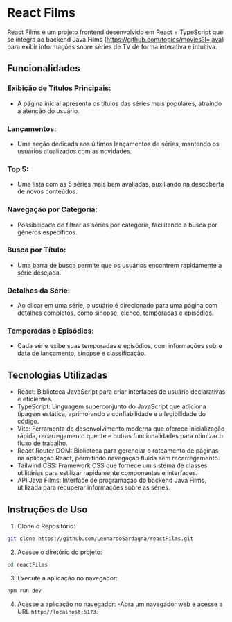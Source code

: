 # React Films

React Films é um projeto frontend desenvolvido em React + TypeScript que se integra ao backend Java Films (https://github.com/topics/movies?l=java) para exibir informações sobre séries de TV de forma interativa e intuitiva.

## Funcionalidades

### Exibição de Títulos Principais:
- A página inicial apresenta os títulos das séries mais populares, atraindo a atenção do usuário.
### Lançamentos:
- Uma seção dedicada aos últimos lançamentos de séries, mantendo os usuários atualizados com as novidades.
### Top 5:
- Uma lista com as 5 séries mais bem avaliadas, auxiliando na descoberta de novos conteúdos.
### Navegação por Categoria:
- Possibilidade de filtrar as séries por categoria, facilitando a busca por gêneros específicos.
### Busca por Título:
- Uma barra de busca permite que os usuários encontrem rapidamente a série desejada.
### Detalhes da Série:
- Ao clicar em uma série, o usuário é direcionado para uma página com detalhes completos, como sinopse, elenco, temporadas e episódios.
### Temporadas e Episódios:
- Cada série exibe suas temporadas e episódios, com informações sobre data de lançamento, sinopse e classificação.

## Tecnologias Utilizadas

- React: Biblioteca JavaScript para criar interfaces de usuário declarativas e eficientes.
- TypeScript: Linguagem superconjunto do JavaScript que adiciona tipagem estática, aprimorando a confiabilidade e a legibilidade do código.
- Vite: Ferramenta de desenvolvimento moderna que oferece inicialização rápida, recarregamento quente e outras funcionalidades para otimizar o fluxo de trabalho.
- React Router DOM: Biblioteca para gerenciar o roteamento de páginas na aplicação React, permitindo navegação fluida sem recarregamento.
- Tailwind CSS: Framework CSS que fornece um sistema de classes utilitárias para estilizar rapidamente componentes e interfaces.
- API Java Films: Interface de programação do backend Java Films, utilizada para recuperar informações sobre as séries.

## Instruções de Uso

1. Clone o Repositório:
```bash
git clone https://github.com/LeonardoSardagna/reactFilms.git
```
2. Acesse o diretório do projeto:
```bash
cd reactFilms
```
3. Execute a aplicação no navegador:
```bash
npm run dev
```
4. Acesse a aplicação no navegador:
-Abra um navegador web e acesse a URL `http://localhost:5173`.
